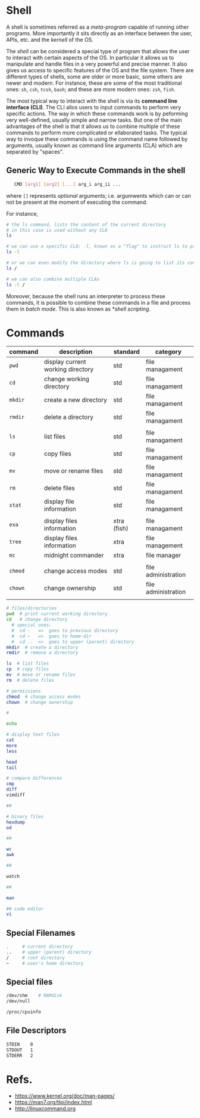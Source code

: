 # Shell
A shell is sometimes referred as a *meta-program* capable of running
other programs.
More importantly it sits directly as an interface between the user, APIs,
etc. and the *kernell* of the OS.

The *shell* can be considered a special  type of program that allows the user to interact with certain aspects of the OS.
In particular it allows us to manipulate and handle files in a very powerful and precise manner.
It also gives us access to specific features of the OS and the file system.
There are different types of shells, some are older or more basic, some others are newer and modern.
For instance, these are some of the most traditional ones: `sh`, `csh`, `tcsh`, `bash`;
and  these are more modern ones: `zsh`, `fish`.

The most typical way to interact with the shell is via its **command line interface (CLI)**.
The CLI allos users to input commands to perform very specific actions.
The way in which these commands work is by peforming very well-defined, usually simple and narrow tasks.
But one of the main advantages of the shell is that it allows us to combine multiple of these commands to perform more complicated or ellaborated tasks.
The typical way to invoque these commands is using the command name followed by arguments, usually known as command line arguments (CLA) which are separated by "spaces".

## Generic Way to Execute Commands in the shell
```sh
   CMD [arg1] [arg2] [...] arg_i arg_ii ...
```
where `[]` represents *optional* arguments; i.e. argumwents which can or can not be present at the moment of executing the command.

For instance,
```sh
# the ls command, lists the content of the current directory
# in this case is used without any CLA
ls

# we can use a specific CLA: -l, known as a "flag" to instruct ls to provide more details
ls -l

# or we can even modify the directory where ls is going to list its content, in this case in the "root" directory of the system
ls /

# we can also combine multiple CLAs
ls -l /
```

Moreover, because the shell runs an interpreter to process these commands, it is possible to combine these commands in a file and process them in *batch mode*.
This is also known as **shell scripting*.


# Commands

|   command   |   description   | standard   |   category   |
|-------------|-----------------|------------|--------------|
|   `pwd`     |   display current working directory   | std   | file managament   |
|   `cd`      |   change working directory   |   std   | file managament   |
|   `mkdir`   |   create a new directory   |   std   | file managament   |
|   `rmdir`   |   delete a directory   |   std   |   file managament   |
| |
|   `ls`      |   list files   |   std   |   file managament   |
|   `cp`      |   copy files   |   std   |   file managament   |
|   `mv`      |   move or rename files   |   std   |   file managament   |
|   `rm`      |   delete files   |   std   |   file managament   |
|   `stat`    |   display file information   |   std   |   file managament   |
| |
|   `exa`     |  display files information   |   xtra (fish)   |   file managament   |
|   `tree`    |  display files information   |   xtra          |   file management   |
|   `mc`      |  midnight commander          |   xtra          |   file manager      |
||
|   `chmod`   |   change access modes      |   std      |   file administration   |
|   `chown`   |   change ownership         |   std      |   file administration   |
||


```sh
# files/directories
pwd  # print current working directory
cd   # change directory
  # special uses:
  #  cd -   =>  goes to previous directory
  #  cd ~   =>  goes to home-dir
  #  cd ..  =>  goes to upper (parent) directory
mkdir  # create a directory
rmdir  # remove a directory

ls  # list files
cp  # copy files
mv  # move or rename files
rm  # delete files

# permissions
chmod  # change access modes
chown  # change ownership

#

echo

# display text files
cat
more
less

head
tail

# compare differences
cmp
diff
vimdiff

##

# binary files
hexdump
od

##

wc
awk

##

watch

##

man

## code editor
vi
```

## Special Filenames
```sh
.     # current directory
..    # upper (parent) directory
/     # root directory
~     # user's home directory
```

## Special files
```sh
/dev/shm    # RAMdisk
/dev/null

/proc/cpuinfo
```

## File Descriptors
```sh
STDIN    0
STDOUT   1
STDERR   2
```

# Refs.
   * https://www.kernel.org/doc/man-pages/
   * https://man7.org/tlpi/index.html
   * http://linuxcommand.org
